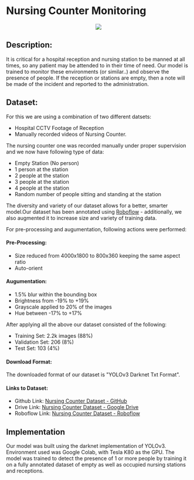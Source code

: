 # Nursing Counter Monitoring

<p align="center">
  <img src="https://github.com/HxnDev/HospitalAid/blob/main/Nursing%20Counter%20Monitoring/vastu-1581470219.jpg">
</p>

## Description:
It is critical for a hospital reception and nursing station to be manned at all times, so any patient may be attended to in their time of need. Our model is trained to monitor these environments (or similar..) and observe the presence of people. If the reception or stations are empty, then a note will be made of the incident and reported to the administration.

## Dataset:
For this we are using a combination of two different datsets:
- Hospital CCTV Footage of Reception
- Manually recorded videos of Nursing Counter.

The nursing counter one was recorded manually under proper supervision and we now have following type of data:
- Empty Station (No person)
- 1 person at the station
- 2 people at the station
- 3 people at the station
- 4 people at the station
- Random number of people sitting and standing at the station

The diversity and variety of our dataset allows for a better, smarter model.Our dataset has been annotated using [Roboflow](https://roboflow.com/) - additionally, we also augmented it to increase size and variety of training data.

For pre-processing and augumentation, following actions were performed:

#### Pre-Processing:
- Size reduced from 4000x1800 to 800x360 keeping the same aspect ratio
- Auto-orient
#### Augumentation:
- 1.5% blur within the bounding box
- Brightness from -19% to +19%
- Grayscale applied to 20% of the images
- Hue between -17% to +17%

After applying all the above our dataset consisted of the following:
- Training Set: 2.2k images (88%)
- Validation Set: 206 (8%)
- Test Set: 103 (4%)

#### Download Format:
The downloaded format of our dataset is "YOLOv3 Darknet Txt Format".

#### Links to Dataset:
- Github Link: [Nursing Counter Dataset - GitHub](https://github.com/HxnDev/HospitalAid/tree/main/Nursing%20Counter%20Monitoring/dataset) 
- Drive Link: [Nursing Counter Dataset - Google Drive](https://drive.google.com/drive/u/1/folders/1rMW2RIcD7rUYIvIOQ-gMUguEaf8eb14j)
- Roboflow Link: [Nursing Counter Dataset - Roboflow](https://app.roboflow.com/project/empty-station-detection/7)


## Implementation
Our model was built using the darknet implementation of YOLOv3. Environment used was Google Colab, with Tesla K80 as the GPU.
The model was trained to detect the presence of 1 or more people by training it on a fully annotated dataset of empty as well as occupied nursing stations and receptions.
